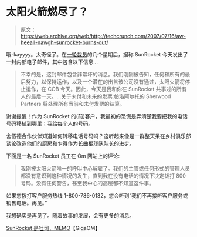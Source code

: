 # 太阳火箭燃尽了？

> 原文：<https://web.archive.org/web/http://techcrunch.com/2007/07/16/aw-heeall-nawgh-sunrocket-burns-out/>

哦-kayyyy。太奇怪了。在[一轮裁员](https://web.archive.org/web/20150926211208/http://crunchgear.com/2007/07/03/sunrocket-cans-25-of-workforce-or-30-people-whichevers-more-sensational/)的几个星期后，据称 SunRocket 今天发出了一封内部电子邮件，其中包含以下信息…

> 不幸的是，这封邮件包含非常坏的消息。我们刚刚被告知，任何和所有的最后努力，以保持运作，以及一个潜在的出售该公司没有通过，太阳火箭将停止运作，在 COB 今天。因此，今天是我和你在 SunRocket 共事过的所有人的最后一天。…关于未付和未来的发票:帕洛阿尔托的 Sherwood Partners 将处理所有当前和未付发票的结算。

谢谢提醒！作为 SunRocket 的(前)客户，我最初的恐慌是弄清楚我要把我的电话号码移植到哪里；我给每个人的号码。

舍伍德合作伙伴知道如何转移电话号码吗？这听起来像是一群整天呆在乡村俱乐部谈论改造他们的厨房和乍得作为长曲棍球队队长的进步。

下面是一名 SunRocket 员工在 Om 网站上的评论:

> 我刚被太阳火箭唯一的呼叫中心解雇了。我们的主管或任何形式的管理人员都没有意识到这种情况的发生，直到我在没有电话的情况下决定拨打 800 号码。没有任何警告，甚至我中心的高层都不知道这件事。

如果您拨打客户服务热线 1-800-786-0132，您会听到“我们不再接听客户服务或销售电话。再见。”

我想确实是再见了。随着故事的发展，会有更多的消息。

[SunRocket 是吐司，MEMO](https://web.archive.org/web/20150926211208/http://gigaom.com/2007/07/16/sunrocket-is-toast-memo/)【GigaOM】